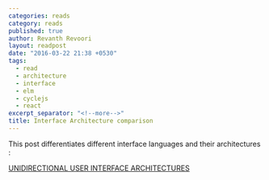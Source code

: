 ```yaml
---
categories: reads
category: reads
published: true
author: Revanth Revoori
layout: readpost
date: "2016-03-22 21:38 +0530"
tags: 
  - read
  - architecture
  - interface
  - elm
  - cyclejs
  - react
excerpt_separator: "<!--more-->"
title: Interface Architecture comparison
---
```


This post differentiates different interface languages and their architectures :

<a class="embedly-card" href="http://staltz.com/unidirectional-user-interface-architectures.html">UNIDIRECTIONAL USER INTERFACE ARCHITECTURES
  <i class="fa fa-external-link"></i></a>
